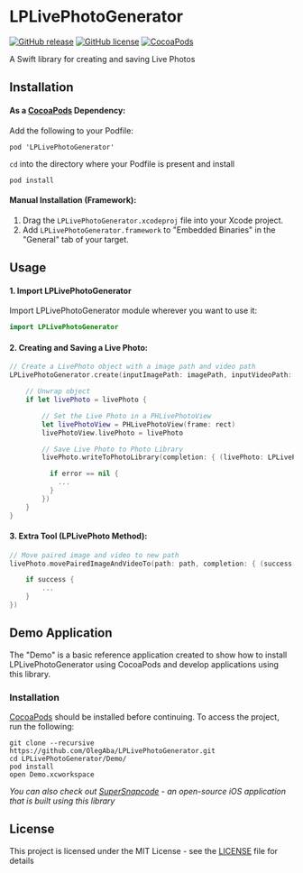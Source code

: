 # LPLivePhotoGenerator

[![GitHub release](https://img.shields.io/github/release/OlegAba/LPLivePhotoGenerator.svg)](https://github.com/OlegAba/LPLivePhotoGenerator/releases)
[![GitHub license](https://img.shields.io/github/license/OlegAba/LPLivePhotoGenerator.svg)](https://github.com/OlegAba/LPLivePhotoGenerator/blob/master/LICENSE)
[![CocoaPods](https://img.shields.io/cocoapods/v/LPLivePhotoGenerator.svg)](https://cocoapods.org/pods/LPLivePhotoGenerator)

A Swift library for creating and saving Live Photos

## Installation

#### As a [CocoaPods](https://cocoapods.org) Dependency:
Add the following to your Podfile:
```
pod 'LPLivePhotoGenerator'
```
`cd` into the directory where your Podfile is present and install
```
pod install
```

#### Manual Installation (Framework):
1. Drag the `LPLivePhotoGenerator.xcodeproj` file into your Xcode project.
2. Add `LPLivePhotoGenerator.framework` to "Embedded Binaries" in the "General" tab of your target.

## Usage

#### 1. Import LPLivePhotoGenerator
Import LPLivePhotoGenerator module wherever you want to use it:
```swift
import LPLivePhotoGenerator
```

#### 2. Creating and Saving a Live Photo:
```swift
// Create a LivePhoto object with a image path and video path
LPLivePhotoGenerator.create(inputImagePath: imagePath, inputVideoPath: videoPath) { (livePhoto: LPLivePhoto?, error: Error?) in

    // Unwrap object
    if let livePhoto = livePhoto {

        // Set the Live Photo in a PHLivePhotoView
        let livePhotoView = PHLivePhotoView(frame: rect)
        livePhotoView.livePhoto = livePhoto

        // Save Live Photo to Photo Library
        livePhoto.writeToPhotoLibrary(completion: { (livePhoto: LPLivePhoto, error: Error?) in

          if error == nil {
            ...
          }
        })
    }
}
```

#### 3. Extra Tool (LPLivePhoto Method):
```swift
// Move paired image and video to new path
livePhoto.movePairedImageAndVideoTo(path: path, completion: { (success: Bool, error: Error?) in

    if success {
        ...
    }
})
```

## Demo Application
The "Demo" is a basic reference application created to show how to install LPLivePhotoGenerator using CocoaPods and develop applications using this library.

### Installation
[CocoaPods](https://cocoapods.org) should be installed before continuing.
To access the project, run the following:
```
git clone --recursive https://github.com/OlegAba/LPLivePhotoGenerator.git
cd LPLivePhotoGenerator/Demo/
pod install
open Demo.xcworkspace
```

_You can also check out [SuperSnapcode](https://github.com/OlegAba/SuperSnapcode) - an open-source iOS application that is built using this library_

## License
This project is licensed under the MIT License - see the [LICENSE](https://github.com/OlegAba/LivePhotoGenerator/blob/master/LICENSE) file for details
